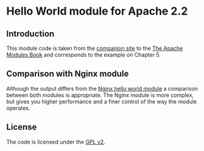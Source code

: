 # Hello World module for Apache 2.2

## Introduction

This module code is taken from the
[companion site](http://www.apachetutor.org/book/) to the
[The Apache Modules Book](http://www.apachetutor.org/#book) and
corresponds to the example on Chapter 5. 

## Comparison with Nginx module

Although the output differs from the
[Nginx hello world module](https://github.com/perusio/nginx-hello-world-module)
a comparison between both modules is appropriate. The Nginx module is
more complex, but gives you higher performance and a finer control of
the way the module operates.

## License

The code is licensed under the [GPL v2](http://www.gnu.org/licenses/gpl-2.0.html).

